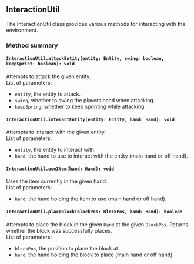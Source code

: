 ## InteractionUtil

The InteractionUtil class provides various methods for interacting with the environment.

### Method summary

#### `InteractionUtil.attackEntity(entity: Entity, swing: boolean, keepSprint: boolean): void`
Attempts to attack the given entity. <br>
List of parameters:
- `entity`, the entity to attack.
- `swing`, whether to swing the players hand when attacking.
- `keepSpring`, whether to keep sprinting while attacking.

#### `InteractionUtil.interactEntity(entity: Entity, hand: Hand): void`
Attempts to interact with the given entity. <br>
List of parameters:
- `entity`, the entity to interact with.
- `hand`, the hand to use to interact with the entity (main hand or off hand).

#### `InteractionUtil.useItem(hand: Hand): void`
Uses the item currently in the given hand. <br>
List of parameters:
- `hand`, the hand holding the item to use (main hand or off hand).

#### `InteractionUtil.placeBlock(blockPos: BlockPos, hand: Hand): boolean`
Attempts to place the block in the given `Hand` at the given `BlockPos`. Returns whether the block was successfully places. \
List of parameters:
- `blockPos`, the position to place the block at.
- `hand`, the hand holding the block to place (main hand or off hand).